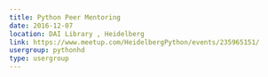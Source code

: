 ```yaml
---
title: Python Peer Mentoring
date: 2016-12-07
location: DAI Library , Heidelberg
link: https://www.meetup.com/HeidelbergPython/events/235965151/
usergroup: pythonhd
type: usergroup
---
```

